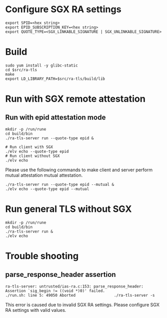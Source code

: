 # Configure SGX RA settings
``` shell
export SPID=<hex string>
export EPID_SUBSCRIPTION_KEY=<hex string>
export QUOTE_TYPE=<SGX_LINKABLE_SIGNATURE | SGX_UNLINKABLE_SIGNATURE>
```

# Build
``` shell
sudo yum install -y glibc-static
cd $src/ra-tls
make
export LD_LIBRARY_PATH=$src/ra-tls/build/lib
```

# Run with SGX remote attestation
## Run with epid attestation mode
``` shell
mkdir -p /run/rune
cd build/bin
./ra-tls-server run --quote-type epid &

# Run client with SGX
./elv echo --quote-type epid
# Run client without SGX
./elv echo
```

Please use the following commands to make client and server perform mutual attestation mutual attestation.

```shell
./ra-tls-server run --quote-type epid --mutual &
./elv echo --quote-type epid --mutual
```

# Run general TLS without SGX
``` shell
mkdir -p /run/rune
cd build/bin
./ra-tls-server run &
./elv echo
```

# Trouble shooting
## parse_response_header assertion
```
ra-tls-server: untrusted/ias-ra.c:153: parse_response_header: Assertion `sig_begin != ((void *)0)' failed.
./run.sh: line 5: 49050 Aborted                 ./ra-tls-server -s
```

This error is caused due to invalid SGX RA settings. Please configure SGX RA settings with valid values.
